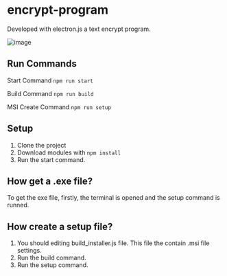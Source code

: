 # encrypt-program

Developed with electron.js a text encrypt program.

![image](https://user-images.githubusercontent.com/64329332/158849053-bf9e6620-b87f-454e-b7cb-04a321e75ca0.png)

## Run Commands

Start Command
`npm run start`

Build Command
`npm run build`

MSI Create Command
`npm run setup`

## Setup

1) Clone the project
2) Download modules with `npm install`
3) Run the start command.

## How get a .exe file?
To get the exe file, firstly, the terminal is opened and the setup command is runned.

## How create a setup file?
1) You should editing build_installer.js file. This file the contain .msi file settings.
2) Run the build command.
3) Run the setup command.

